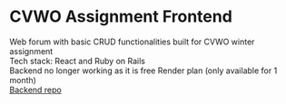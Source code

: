 # CVWO Assignment Frontend
Web forum with basic CRUD functionalities built for CVWO winter assignment <br />
Tech stack: React and Ruby on Rails <br />
Backend no longer working as it is free Render plan (only available for 1 month) <br />
[Backend repo](https://github.com/trgao/cvwo-assignment-backend)
